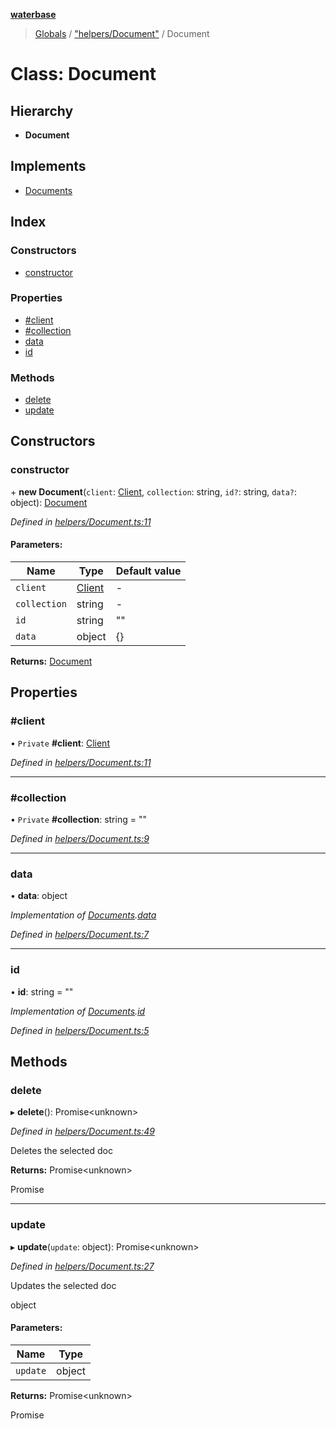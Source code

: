 **[waterbase](../README.md)**

> [Globals](../globals.md) / ["helpers/Document"](../modules/_helpers_document_.md) / Document

# Class: Document

## Hierarchy

- **Document**

## Implements

- [Documents](../interfaces/_models_documents_.documents.md)

## Index

### Constructors

- [constructor](_helpers_document_.document.md#constructor)

### Properties

- [#client](_helpers_document_.document.md##client)
- [#collection](_helpers_document_.document.md##collection)
- [data](_helpers_document_.document.md#data)
- [id](_helpers_document_.document.md#id)

### Methods

- [delete](_helpers_document_.document.md#delete)
- [update](_helpers_document_.document.md#update)

## Constructors

### constructor

\+ **new Document**(`client`: [Client](_client_.client.md), `collection`: string, `id?`: string, `data?`: object): [Document](_helpers_document_.document.md)

_Defined in [helpers/Document.ts:11](https://github.com/sinewtech/waterbase/blob/b0835b6/lib/helpers/Document.ts#L11)_

#### Parameters:

| Name         | Type                         | Default value |
| ------------ | ---------------------------- | ------------- |
| `client`     | [Client](_client_.client.md) | -             |
| `collection` | string                       | -             |
| `id`         | string                       | ""            |
| `data`       | object                       | {}            |

**Returns:** [Document](_helpers_document_.document.md)

## Properties

### #client

• `Private` **#client**: [Client](_client_.client.md)

_Defined in [helpers/Document.ts:11](https://github.com/sinewtech/waterbase/blob/b0835b6/lib/helpers/Document.ts#L11)_

---

### #collection

• `Private` **#collection**: string = ""

_Defined in [helpers/Document.ts:9](https://github.com/sinewtech/waterbase/blob/b0835b6/lib/helpers/Document.ts#L9)_

---

### data

• **data**: object

_Implementation of [Documents](../interfaces/_models_documents_.documents.md).[data](../interfaces/_models_documents_.documents.md#data)_

_Defined in [helpers/Document.ts:7](https://github.com/sinewtech/waterbase/blob/b0835b6/lib/helpers/Document.ts#L7)_

---

### id

• **id**: string = ""

_Implementation of [Documents](../interfaces/_models_documents_.documents.md).[id](../interfaces/_models_documents_.documents.md#id)_

_Defined in [helpers/Document.ts:5](https://github.com/sinewtech/waterbase/blob/b0835b6/lib/helpers/Document.ts#L5)_

## Methods

### delete

▸ **delete**(): Promise\<unknown>

_Defined in [helpers/Document.ts:49](https://github.com/sinewtech/waterbase/blob/b0835b6/lib/helpers/Document.ts#L49)_

Deletes the selected doc

**Returns:** Promise\<unknown>

Promise<any>

---

### update

▸ **update**(`update`: object): Promise\<unknown>

_Defined in [helpers/Document.ts:27](https://github.com/sinewtech/waterbase/blob/b0835b6/lib/helpers/Document.ts#L27)_

Updates the selected doc

object

#### Parameters:

| Name     | Type   |
| -------- | ------ |
| `update` | object |

**Returns:** Promise\<unknown>

Promise<any>
